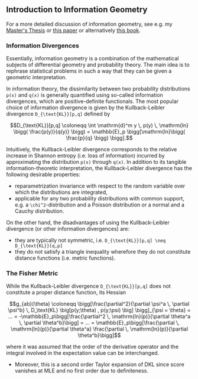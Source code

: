 

## Introduction to Information Geometry

For a more detailed discussion of information geometry, see e.g. my [Master's Thesis](https://github.com/RafaelArutjunjan/Master-Thesis) or [this paper](https://arxiv.org/abs/1010.1449) or alternatively [this book](https://books.google.de/books?id=vc2FWSo7wLUC).

### Information Divergences
Essentially, information geometry is a combination of the mathematical subjects of differential geometry and probability theory. The main idea is to rephrase statistical problems in such a way that they can be given a geometric interpretation.

In information theory, the dissimilarity between two probability distributions ``p(x)`` and ``q(x)`` is generally quantified using so-called information divergences, which are positive-definite functionals. The most popular choice of information divergence is given by the Kullback-Leibler divergence ``D_{\text{KL}}[p,q]`` defined by
```math
D_{\text{KL}}[p,q] \coloneqq \int \mathrm{d}^m y \, p(y) \, \mathrm{ln} \bigg( \frac{p(y)}{q(y)} \bigg) = \mathbb{E}_p \bigg[\mathrm{ln}\bigg( \frac{p}{q} \bigg) \bigg].
```
Intuitively, the Kullback-Leibler divergence corresponds to the relative increase in Shannon entropy (i.e. loss of information) incurred by approximating the distribution ``p(x)`` through ``q(x)``.
In addition to its tangible information-theoretic interpretation, the Kullback-Leibler divergence has the following desirable properties:
* reparametrization invariance with respect to the random variable over which the distributions are integrated,
* applicable for any two probability distributions with common support, e.g. a ``\chi^2``-distribution and a Poisson distribution or a normal and a Cauchy distribution.

On the other hand, the disadvantages of using the Kullback-Leibler divergence (or other information divergences) are:
* they are typically not symmetric, i.e. ``D_{\text{KL}}[p,q] \neq D_{\text{KL}}[q,p]``
* they do not satisfy a triangle inequality
wherefore they do not constitute distance functions (i.e. metric functions).


### The Fisher Metric

While the Kullback-Leibler divergence ``D_{\text{KL}}[p,q]`` does not constitute a proper distance function, its Hessian
```math
g_{ab}(\theta) \coloneqq \bigg[\frac{\partial^2}{\partial \psi^a \, \partial \psi^b} \, D_\text{KL} \big[p(y;\theta) , p(y;\psi) \big] \bigg]_{\psi = \theta}
= ... = -\mathbb{E}_p\bigg[\frac{\partial^2 \, \mathrm{ln}(p)}{\partial \theta^a \, \partial \theta^b}\bigg] = ... = \mathbb{E}_p\bigg[\frac{\partial \, \mathrm{ln}(p)}{\partial \theta^a} \frac{\partial \, \mathrm{ln}(p)}{\partial \theta^b}\bigg]
```
where it was assumed that the order of the derivative operator and the integral involved in the expectation value can be interchanged.

* Moreover, this is a second order Taylor expansion of DKL since score vanishes at MLE and no first order due to definiteness.
